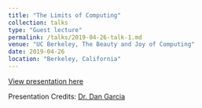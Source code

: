 ```yaml
---
title: "The Limits of Computing"
collection: talks
type: "Guest lecture"
permalink: /talks/2019-04-26-talk-1.md
venue: "UC Berkeley, The Beauty and Joy of Computing"
date: 2019-04-26
location: "Berkeley, California"
---
```


[View presentation here](https://drive.google.com/file/d/1Inh5sIv9DCIsTLN6y8bdQQ4WQ1wv5rYR/view?usp=sharing)

Presentation Credits: [Dr. Dan Garcia](http://people.eecs.berkeley.edu/~ddgarcia/)
